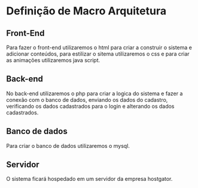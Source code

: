 # Definição de Macro Arquitetura

## Front-End
Para fazer o front-end utilizaremos o html para criar a construir o sistema e adicionar conteúdos, para estilizar o sitema utilizaremos o css e para criar as animações utilizaremos java script.

## Back-end
No back-end utilizaremos o php para criar a logica do sistema e fazer a conexão com o banco de dados, enviando os dados do cadastro, verificando os dados cadastrados para o login e alterando os dados cadastrados.

## Banco de dados
Para criar o banco de dados utilizaremos o mysql.

## Servidor
O sistema ficará hospedado em um servidor da empresa hostgator.
